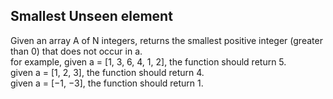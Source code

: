 ## Smallest Unseen element

Given an array A of N integers, returns the smallest positive integer (greater than 0) that does not occur in a.  
for example, given a = [1, 3, 6, 4, 1, 2], the function should return 5.  
given a = [1, 2, 3], the function should return 4.  
given a = [−1, −3], the function should return 1.  